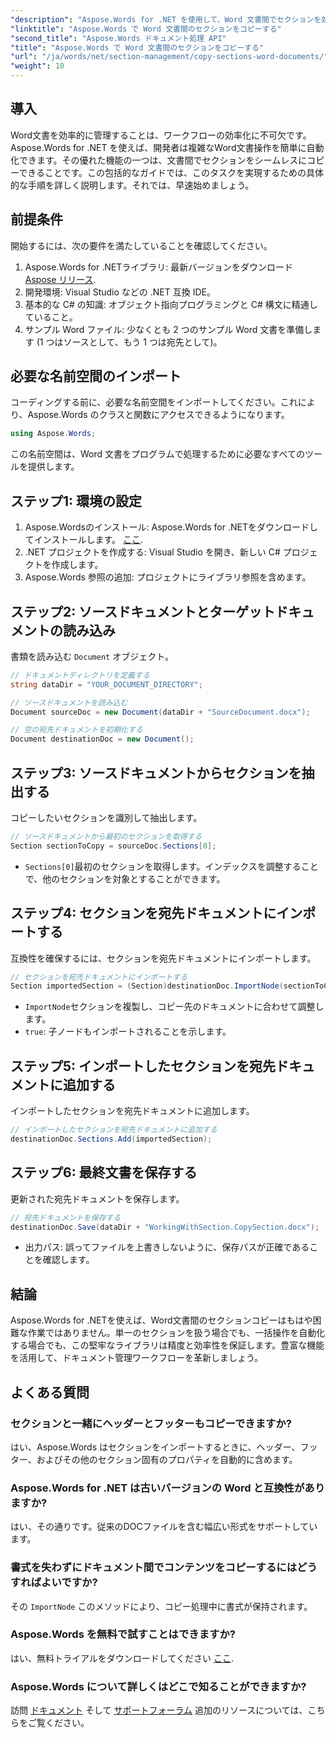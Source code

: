 ```yaml
---
"description": "Aspose.Words for .NET を使用して、Word 文書間でセクションを効率的にコピーする方法をステップバイステップで学習します。この詳細なガイドでは、前提条件、コード例、高度なヒント、よくある質問を網羅しています。"
"linktitle": "Aspose.Words で Word 文書間のセクションをコピーする"
"second_title": "Aspose.Words ドキュメント処理 API"
"title": "Aspose.Words で Word 文書間のセクションをコピーする"
"url": "/ja/words/net/section-management/copy-sections-word-documents/"
"weight": 10
---
```


## 導入

Word文書を効率的に管理することは、ワークフローの効率化に不可欠です。Aspose.Words for .NET を使えば、開発者は複雑なWord文書操作を簡単に自動化できます。その優れた機能の一つは、文書間でセクションをシームレスにコピーできることです。この包括的なガイドでは、このタスクを実現するための具体的な手順を詳しく説明します。それでは、早速始めましょう。

## 前提条件

開始するには、次の要件を満たしていることを確認してください。

1. Aspose.Words for .NETライブラリ: 最新バージョンをダウンロード [Aspose リリース](https://releases。aspose.com/words/net/).
2. 開発環境: Visual Studio などの .NET 互換 IDE。
3. 基本的な C# の知識: オブジェクト指向プログラミングと C# 構文に精通していること。
4. サンプル Word ファイル: 少なくとも 2 つのサンプル Word 文書を準備します (1 つはソースとして、もう 1 つは宛先として)。

## 必要な名前空間のインポート

コーディングする前に、必要な名前空間をインポートしてください。これにより、Aspose.Words のクラスと関数にアクセスできるようになります。

```csharp
using Aspose.Words;
```

この名前空間は、Word 文書をプログラムで処理するために必要なすべてのツールを提供します。

## ステップ1: 環境の設定

1. Aspose.Wordsのインストール: Aspose.Words for .NETをダウンロードしてインストールします。 [ここ](https://releases。aspose.com/words/net/).
2. .NET プロジェクトを作成する: Visual Studio を開き、新しい C# プロジェクトを作成します。
3. Aspose.Words 参照の追加: プロジェクトにライブラリ参照を含めます。

## ステップ2: ソースドキュメントとターゲットドキュメントの読み込み

書類を読み込む `Document` オブジェクト。

```csharp
// ドキュメントディレクトリを定義する
string dataDir = "YOUR_DOCUMENT_DIRECTORY";

// ソースドキュメントを読み込む
Document sourceDoc = new Document(dataDir + "SourceDocument.docx");

// 空の宛先ドキュメントを初期化する
Document destinationDoc = new Document();
```

## ステップ3: ソースドキュメントからセクションを抽出する

コピーしたいセクションを識別して抽出します。

```csharp
// ソースドキュメントから最初のセクションを取得する
Section sectionToCopy = sourceDoc.Sections[0];
```

- `Sections[0]`最初のセクションを取得します。インデックスを調整することで、他のセクションを対象とすることができます。

## ステップ4: セクションを宛先ドキュメントにインポートする

互換性を確保するには、セクションを宛先ドキュメントにインポートします。

```csharp
// セクションを宛先ドキュメントにインポートする
Section importedSection = (Section)destinationDoc.ImportNode(sectionToCopy, true);
```

- `ImportNode`セクションを複製し、コピー先のドキュメントに合わせて調整します。
- `true`: 子ノードもインポートされることを示します。

## ステップ5: インポートしたセクションを宛先ドキュメントに追加する

インポートしたセクションを宛先ドキュメントに追加します。

```csharp
// インポートしたセクションを宛先ドキュメントに追加する
destinationDoc.Sections.Add(importedSection);
```

## ステップ6: 最終文書を保存する

更新された宛先ドキュメントを保存します。

```csharp
// 宛先ドキュメントを保存する
destinationDoc.Save(dataDir + "WorkingWithSection.CopySection.docx");
```

- 出力パス: 誤ってファイルを上書きしないように、保存パスが正確であることを確認します。

## 結論

Aspose.Words for .NETを使えば、Word文書間のセクションコピーはもはや困難な作業ではありません。単一のセクションを扱う場合でも、一括操作を自動化する場合でも、この堅牢なライブラリは精度と効率性を保証します。豊富な機能を活用して、ドキュメント管理ワークフローを革新しましょう。

## よくある質問

### セクションと一緒にヘッダーとフッターもコピーできますか?
はい、Aspose.Words はセクションをインポートするときに、ヘッダー、フッター、およびその他のセクション固有のプロパティを自動的に含めます。

### Aspose.Words for .NET は古いバージョンの Word と互換性がありますか?
はい、その通りです。従来のDOCファイルを含む幅広い形式をサポートしています。

### 書式を失わずにドキュメント間でコンテンツをコピーするにはどうすればよいですか?
その `ImportNode` このメソッドにより、コピー処理中に書式が保持されます。

### Aspose.Words を無料で試すことはできますか?
はい、無料トライアルをダウンロードしてください [ここ](https://releases。aspose.com/).

### Aspose.Words について詳しくはどこで知ることができますか?
訪問 [ドキュメント](https://reference.aspose.com/words/net/) そして [サポートフォーラム](https://forum.aspose.com/c/words/8) 追加のリソースについては、こちらをご覧ください。
